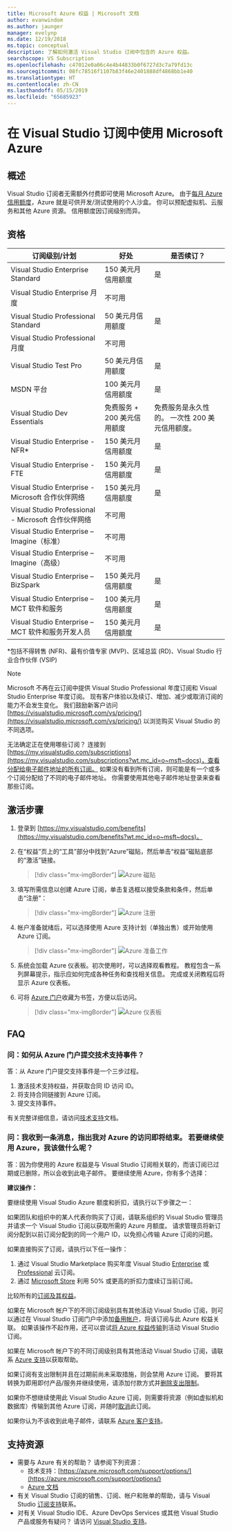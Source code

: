 ```yaml
---
title: Microsoft Azure 权益 | Microsoft 文档
author: evanwindom
ms.author: jaunger
manager: evelynp
ms.date: 12/19/2018
ms.topic: conceptual
description: 了解如何激活 Visual Studio 订阅中包含的 Azure 权益。
searchscope: VS Subscription
ms.openlocfilehash: c47012e0a06c4e4b44833b0f6727d3c7a79fd13c
ms.sourcegitcommit: 08fc78516f1107b83f46e2401888df4868bb1e40
ms.translationtype: HT
ms.contentlocale: zh-CN
ms.lasthandoff: 05/15/2019
ms.locfileid: "65685923"
---
```

# <a name="use-microsoft-azure-in-visual-studio-subscriptions"></a>在 Visual Studio 订阅中使用 Microsoft Azure

## <a name="overview"></a>概述

Visual Studio 订阅者无需额外付费即可使用 Microsoft Azure。  由于[每月 Azure 信用额度](https://azure.microsoft.com/pricing/member-offers/msdn-benefits-details/)，Azure 就是可供开发/测试使用的个人沙盒。  你可以预配虚拟机、云服务和其他 Azure 资源。  信用额度因订阅级别而异。

## <a name="eligibility"></a>资格

|                 订阅级别/计划                 |           好处           |                         是否续订？                          |
|--------------------------------------------------------------|-----------------------------|-------------------------------------------------------------|
|              Visual Studio Enterprise Standard               |     150 美元月信用额度     |                             是                             ||
|               Visual Studio Enterprise 月度               |        不可用        |                                                             |
|             Visual Studio Professional Standard              |     50 美元月信用额度      |                             是
|              Visual Studio Professional 月度              |        不可用        |                                                             |
|                    Visual Studio Test Pro                    |     50 美元月信用额度      |                             是                             |
|                        MSDN 平台                        |     100 美元月信用额度     |                             是                             |
|                 Visual Studio Dev Essentials                 | 免费服务 + 200 美元信用额度 | 免费服务是永久性的。  一次性 200 美元信用额度。 |
|               Visual Studio Enterprise - NFR\*               |     150 美元月信用额度     |                             是                             |
|                Visual Studio Enterprise - FTE                |     150 美元月信用额度     |                             是                             |
|     Visual Studio Enterprise - Microsoft 合作伙伴网络     |     150 美元月信用额度     |                             是                             |
|    Visual Studio Professional - Microsoft 合作伙伴网络    |        不可用        |                                                             |
|        Visual Studio Enterprise – Imagine（标准）         |        不可用        |                                                             |
|         Visual Studio Enterprise – Imagine（高级）         |        不可用        |                                                             |
|             Visual Studio Enterprise – BizSpark              |     150 美元月信用额度     |                             是                             |
|      Visual Studio Enterprise – MCT 软件和服务      |     100 美元月信用额度     |                             是                             |
| Visual Studio Enterprise – MCT 软件和服务开发人员 |     150 美元月信用额度     |                             是                             |

*包括不得转售 (NFR)、最有价值专家 (MVP)、区域总监 (RD)、Visual Studio 行业合作伙伴 (VSIP)

> [!NOTE]
> Microsoft 不再在云订阅中提供 Visual Studio Professional 年度订阅和 Visual Studio Enterprise 年度订阅。 现有客户体验以及续订、增加、减少或取消订阅的能力不会发生变化。 我们鼓励新客户访问 [https://visualstudio.microsoft.com/vs/pricing/](https://visualstudio.microsoft.com/vs/pricing/) 以浏览购买 Visual Studio 的不同选项。

无法确定正在使用哪些订阅？  连接到 [https://my.visualstudio.com/subscriptions](https://my.visualstudio.com/subscriptions?wt.mc_id=o~msft~docs)，查看分配给电子邮件地址的所有订阅。 如果没有看到所有订阅，则可能是有一个或多个订阅分配给了不同的电子邮件地址。  你需要使用其他电子邮件地址登录来查看那些订阅。

## <a name="activation-steps"></a>激活步骤

1. 登录到 [https://my.visualstudio.com/benefits](https://my.visualstudio.com/benefits?wt.mc_id=o~msft~docs)。

2. 在“权益”页上的“工具”部分中找到“Azure”磁贴，然后单击“权益”磁贴底部的“激活”链接。
   > [!div class="mx-imgBorder"]
   > ![Azure 磁贴](_img/vs-azure/vs-azure-tile.png)

3. 填写所需信息以创建 Azure 订阅，单击复选框以接受条款和条件，然后单击“注册”：
   > [!div class="mx-imgBorder"]
   > ![Azure 注册](_img/vs-azure/vs-azure-sign-up-cropped.png)

4. 帐户准备就绪后，可以选择使用 Azure 支持计划（单独出售）或开始使用 Azure 订阅。
   > [!div class="mx-imgBorder"]
   > ![Azure 准备工作](_img/vs-azure/vs-azure-getting-ready-cropped.png)

5. 系统会加载 Azure 仪表板。初次使用时，可以选择观看教程。  教程包含一系列屏幕提示，指示应如何完成各种任务和查找相关信息。  完成或关闭教程后将显示 Azure 仪表板。

6. 可将 [Azure 门户](https://portal.azure.com)收藏为书签，方便以后访问。
   > [!div class="mx-imgBorder"]
   > ![Azure 仪表板](_img/vs-azure/vs-azure-dashboard-cropped.png)

## <a name="faq"></a>FAQ

### <a name="q-how-do-i-submit-a-technical-support-incident-from-within-the-azure-portal"></a>问：如何从 Azure 门户提交技术支持事件？
答：从 Azure 门户提交支持事件是一个三步过程。
1. 激活技术支持权益，并获取合同 ID 访问 ID。
2. 将支持合同链接到 Azure 订阅。
3. 提交支持事件。

有关完整详细信息，请访问[技术支持](vs-tech-support.md)文档。

### <a name="q-ive-received-a-message-stating-that-my-access-to-azure-will-end-soon--what-can-i-do-to-continue-using-azure"></a>问：我收到一条消息，指出我对 Azure 的访问即将结束。  若要继续使用 Azure，我该做什么呢？

答：因为你使用的 Azure 权益是与 Visual Studio 订阅相关联的，而该订阅已过期或已删除，所以会收到此电子邮件。  要继续使用 Azure，你有多个选择：

**建议操作：**

要继续使用 Visual Studio Azure 额度和折扣，请执行以下步骤之一：

如果团队和组织中的某人代表你购买了订阅，请联系组织的 Visual Studio 管理员并请求一个 Visual Studio 订阅以获取所需的 Azure 月额度。   请求管理员将新订阅分配到以前订阅分配到的同一个用户 ID，以免担心传输 Azure 订阅的问题。

如果直接购买了订阅，请执行以下任一操作：
1. 通过 Visual Studio Marketplace 购买年度 Visual Studio [Enterprise](https://marketplace.visualstudio.com/items?itemName=ms.vs-enterprise-annual) 或 [Professional](https://marketplace.visualstudio.com/items?itemName=ms.vs-professional-annual) 云订阅。
2. 通过 [Microsoft Store](https://www.microsoft.com/en-us/search/result.aspx?q=visual+studio+subscription) 利用 50% 或更高的折扣力度续订当前订阅。

比较所有的[订阅及其权益](https://visualstudio.microsoft.com/vs/pricing/)。

如果在 Microsoft 帐户下的不同订阅级别具有其他活动 Visual Studio 订阅，则可以通过在 Visual Studio 订阅门户中添加[备用帐户](manage-vs-subscriptions.md#linking-my-subscription-to-existing-azure-devops-services-or-azure-subscriptions)，将该订阅与此 Azure 权益关联。 如果该操作不起作用，还可以尝试[将 Azure 权益传输](/azure/billing/billing-subscription-transfer/)到活动 Visual Studio 订阅。

如果在 Microsoft 帐户下的不同订阅级别具有其他活动 Visual Studio 订阅，请联系 [Azure 支持](https://portal.azure.com/#blade/Microsoft_Azure_Support/HelpAndSupportBlade)以获取帮助。

如果订阅有支出限制并且在过期前尚未采取措施，则会禁用 Azure 订阅。 要将其转换为即用即付产品/服务并继续使用，请添加付款方式并[删除支出限制](/azure/billing/billing-spending-limit/)。

如果你不想继续使用此 Visual Studio Azure 订阅，则需要将资源（例如虚拟机和数据库）传输到其他 Azure 订阅，并随时[取消](https://azure.microsoft.com/support/cancel-account/)此订阅。

如果你认为不该收到此电子邮件，请联系 [Azure 客户支持](https://portal.azure.com/#blade/Microsoft_Azure_Support/HelpAndSupportBlade)。

## <a name="support-resources"></a>支持资源

- 需要与 Azure 有关的帮助？  请参阅下列资源：
    - 技术支持：[https://azure.microsoft.com/support/options/](https://azure.microsoft.com/support/options/)
    - [Azure 文档](/azure/)
- 有关 Visual Studio 订阅的销售、订阅、帐户和账单的帮助，请与 Visual Studio [订阅支持](https://visualstudio.microsoft.com/subscriptions/support/)联系。
- 对有关 Visual Studio IDE、Azure DevOps Services 或其他 Visual Studio 产品或服务有疑问？  请访问 [Visual Studio 支持](https://visualstudio.microsoft.com/support/)。
